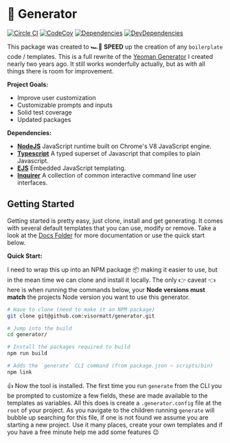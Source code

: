 # 🤖 Generator

[![Circle CI][image-circle-ci]][link-circle-ci]
[![CodeCov][image-codecov]][link-codecov]
[![Dependencies][image-dependencies]][link-dependencies]
[![DevDependencies][image-dev-dependencies]][link-dev-dependencies]

This package was created to 🏎️💨 **SPEED** up the creation of any `boilerplate` code / templates. This is a full rewrite of the [Yeoman Generator][link-react-up] I created nearly two years ago. It still works wonderfully actually, but as with all things there is room for improvement.

**Project Goals:**

- Improve user customization
- Customizable prompts and inputs
- Solid test coverage
- Updated packages

**Dependencies:**

- **[NodeJS][link-nodejs]** JavaScript runtime built on Chrome's V8 JavaScript engine.
- **[Typescript][link-typescript]**
  A typed superset of Javascript that compiles to plain Javascript.
- **[EJS][link-ejs]** Embedded JavaScript templating.
- **[Inquirer][link-inquirer]** A collection of common interactive command line user interfaces.

## Getting Started

Getting started is pretty easy, just clone, install and get generating. It comes with several default templates that you can use, modify or remove. Take a look at the [Docs Folder](./docs) for more documentation or use the quick start below.

**Quick Start:**

I need to wrap this up into an NPM package 📦 making it easier to use, but in the mean time we can clone and install it locally. The only 👉 caveat 👈 here is when running the commands below, your **Node versions must match** the projects Node version you want to use this generator.

```bash
# Have to clone (need to make it an NPM package)
git clone git@github.com:visormatt/generator.git

# Jump into the build
cd generator/

# Install the packages required to build
npm run build

# Adds the `generate` CLI command (from package.json ~ scripts/bin)
npm link
```

👍 Now the tool is installed. The first time you run `generate` from the CLI you be prompted to customize a few fields, these are made available to the templates as variables. All this does is create a `.generator.config` file at the `root` of your project. As you navigate to the children running `generate` will bubble up searching for this file, if one is not found we assume you are starting a new project. Use it many places, create your own templates and if you have a free minute help me add some features 😉

<!-- Links: -->

[link-circle-ci]: https://circleci.com/gh/visormatt/generator/tree/master 'Circle CI'
[link-codecov]: https://codecov.io/gh/visormatt/generator 'Codecov'
[link-dependencies]: https://david-dm.org/visormatt/generator 'Dependencies'
[link-dev-dependencies]: https://david-dm.org/visormatt/generator?type=dev 'DevDependencies'
[link-ejs]: https://ejs.co/ 'ejs'
[link-inquirer]: https://github.com/SBoudrias/Inquirer.js 'Inquirer'
[link-nodejs]: https://nodejs.org/en/ 'nodejs'
[link-react-up]: https://github.com/visormatt/generator-react-up 'React Up'
[link-typescript]: https://www.typescriptlang.org/ 'typescript'

<!-- Images: -->

[image-circle-ci]: https://circleci.com/gh/visormatt/generator/tree/master.svg?style=svg 'Circle CI'
[image-codecov]: https://codecov.io/gh/visormatt/generator/branch/master/graph/badge.svg 'Codecov'
[image-dependencies]: https://david-dm.org/visormatt/generator/status.svg 'Dependencies'
[image-dev-dependencies]: https://david-dm.org/visormatt/generator/dev-status.svg 'DevDependencies'
